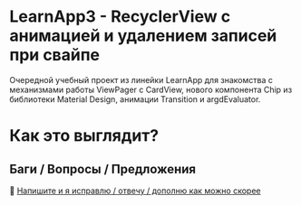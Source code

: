 # LearnApp3 - RecyclerView с анимацией и удалением записей при свайпе
Очередной учебный проект из линейки LearnApp для знакомства c механизмами работы ViewPager c CardView, нового компонента Chip из библиотеки Material Design, анимации Transition и argdEvaluator. 
# Как это выглядит?

## Баги / Вопросы /  Предложения
📧 [Напишите и я исправлю / отвечу / дополню как можно скорее](mailto:developer.kaczmarek@yandex.ru)
